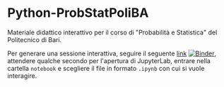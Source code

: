 # Python-ProbStatPoliBA
Materiale didattico interattivo per il corso di "Probabilità e Statistica" del Politecnico di Bari.

Per generare una sessione interattiva, seguire il seguente [link](https://mybinder.org/v2/gh/orlandopoliba/ProbStatPoliBA/HEAD) [![Binder](https://mybinder.org/badge_logo.svg)](https://mybinder.org/v2/gh/orlandopoliba/ProbStatPoliBA/HEAD), attendere qualche secondo per l'apertura di JupyterLab, entrare nella cartella `notebook` e scegliere il file in formato `.ipynb` con cui si vuole interagire.


